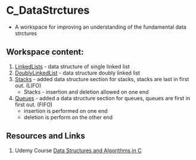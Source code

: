 # C_DataStrctures
* A workspace for improving an understanding of the fundamental data strctures

## Workspace content:
1. [LinkedLists](./LinkedLists) - data structure of single linked list
2. [DoublyLinkedList](./DoublyLinkedList) - data structure doubly linked list
3. [Stacks](./Stacks) - added data structure section for stacks, stacks are last in first out. (LIFO)
    - Stacks - insertion and deletion allowed on one end
4. [Queues](./Queues) - added a data structure section for queues, queues are first in first out. (FIFO)
    - insertion is performed on one end
    - deletion is perform on the other end
## Resources and Links
1. Udemy Course [Data Structures and Algorithms in C](https://www.udemy.com/data-structures-and-algorithms-in-c/learn/v4/)
